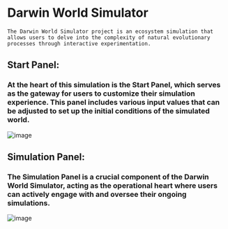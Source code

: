 # Darwin World Simulator

```The Darwin World Simulator project is an ecosystem simulation that allows users to delve into the complexity of natural evolutionary processes through interactive experimentation. ```


## Start Panel:

### At the heart of this simulation is the Start Panel, which serves as the gateway for users to customize their simulation experience. This panel includes various input values that can be adjusted to set up the initial conditions of the simulated world.
![image](https://github.com/WiktorDybalski/PO_PROJEKT_DYBALSKI_GRZYBACZ/assets/115371134/0cafaf09-3dd0-4a66-96c4-c37d40fc5a11)

## Simulation Panel:

### The Simulation Panel is a crucial component of the Darwin World Simulator, acting as the operational heart where users can actively engage with and oversee their ongoing simulations. 
![image](https://github.com/WiktorDybalski/PO_PROJEKT_DYBALSKI_GRZYBACZ/assets/115371134/9c5d3c9a-9205-44a6-af5b-3a37f4fefac0)
